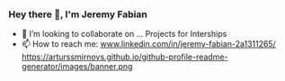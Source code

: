 ### Hey there 👋, I'm Jeremy Fabian 
- 👯 I’m looking to collaborate on ...
Projects for Interships
- 📫 How to reach me: www.linkedin.com/in/jeremy-fabian-2a1311265/
https://arturssmirnovs.github.io/github-profile-readme-generator/images/banner.png
